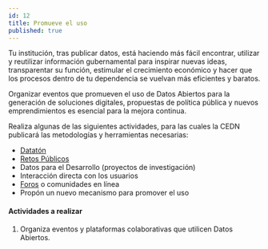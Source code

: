```yaml
---
id: 12
title: Promueve el uso
published: true
---
```


Tu institución, tras publicar datos, está haciendo más fácil encontrar, utilizar y reutilizar información gubernamental para inspirar nuevas ideas, transparentar su función, estimular el crecimiento económico y hacer que los procesos dentro de tu dependencia se vuelvan más eficientes y baratos. 

Organizar eventos que promueven el uso de Datos Abiertos para la generación de soluciones digitales, propuestas de política pública y nuevos emprendimientos es esencial para la mejora continua.

Realiza algunas de las siguientes actividades, para las cuales la CEDN publicará las metodologías y herramientas necesarias:

* [Datatón](http://dataton.datos.gob.mx/)
* [Retos Públicos](http://retos.gob.mx/)
* Datos para el Desarrollo (proyectos de investigación)
* Interacción directa con los usuarios
* [Foros](http://foro.datos.gob.mx/) o comunidades en línea
* Propón un nuevo mecanismo para promover el uso

#### Actividades a realizar
1. Organiza eventos y plataformas colaborativas que utilicen Datos Abiertos.